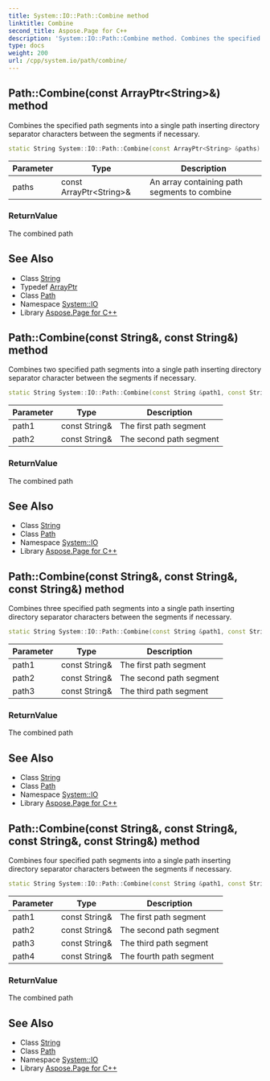 ```yaml
---
title: System::IO::Path::Combine method
linktitle: Combine
second_title: Aspose.Page for C++
description: 'System::IO::Path::Combine method. Combines the specified path segments into a single path inserting directory separator characters between the segments if necessary in C++.'
type: docs
weight: 200
url: /cpp/system.io/path/combine/
---
```

## Path::Combine(const ArrayPtr\<String\>\&) method


Combines the specified path segments into a single path inserting directory separator characters between the segments if necessary.

```cpp
static String System::IO::Path::Combine(const ArrayPtr<String> &paths)
```


| Parameter | Type | Description |
| --- | --- | --- |
| paths | const ArrayPtr\<String\>\& | An array containing path segments to combine |

### ReturnValue

The combined path

## See Also

* Class [String](../../../system/string/)
* Typedef [ArrayPtr](../../../system/arrayptr/)
* Class [Path](../)
* Namespace [System::IO](../../)
* Library [Aspose.Page for C++](../../../)
## Path::Combine(const String\&, const String\&) method


Combines two specified path segments into a single path inserting directory separator character between the segments if necessary.

```cpp
static String System::IO::Path::Combine(const String &path1, const String &path2)
```


| Parameter | Type | Description |
| --- | --- | --- |
| path1 | const String\& | The first path segment |
| path2 | const String\& | The second path segment |

### ReturnValue

The combined path

## See Also

* Class [String](../../../system/string/)
* Class [Path](../)
* Namespace [System::IO](../../)
* Library [Aspose.Page for C++](../../../)
## Path::Combine(const String\&, const String\&, const String\&) method


Combines three specified path segments into a single path inserting directory separator characters between the segments if necessary.

```cpp
static String System::IO::Path::Combine(const String &path1, const String &path2, const String &path3)
```


| Parameter | Type | Description |
| --- | --- | --- |
| path1 | const String\& | The first path segment |
| path2 | const String\& | The second path segment |
| path3 | const String\& | The third path segment |

### ReturnValue

The combined path

## See Also

* Class [String](../../../system/string/)
* Class [Path](../)
* Namespace [System::IO](../../)
* Library [Aspose.Page for C++](../../../)
## Path::Combine(const String\&, const String\&, const String\&, const String\&) method


Combines four specified path segments into a single path inserting directory separator characters between the segments if necessary.

```cpp
static String System::IO::Path::Combine(const String &path1, const String &path2, const String &path3, const String &path4)
```


| Parameter | Type | Description |
| --- | --- | --- |
| path1 | const String\& | The first path segment |
| path2 | const String\& | The second path segment |
| path3 | const String\& | The third path segment |
| path4 | const String\& | The fourth path segment |

### ReturnValue

The combined path

## See Also

* Class [String](../../../system/string/)
* Class [Path](../)
* Namespace [System::IO](../../)
* Library [Aspose.Page for C++](../../../)
